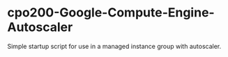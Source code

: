 # cpo200-Google-Compute-Engine-Autoscaler
Simple startup script for use in a managed instance group with autoscaler.
